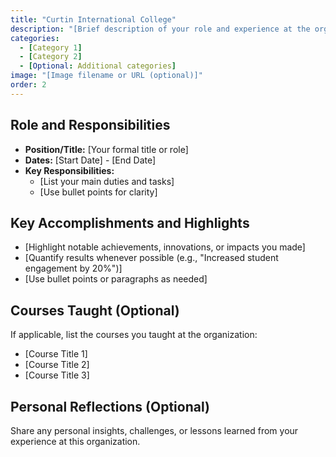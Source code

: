 ```yaml
---
title: "Curtin International College"
description: "[Brief description of your role and experience at the organization]"
categories: 
  - [Category 1] 
  - [Category 2] 
  - [Optional: Additional categories]
image: "[Image filename or URL (optional)]"
order: 2
---
```


## Role and Responsibilities

* **Position/Title:** [Your formal title or role]
* **Dates:** [Start Date] - [End Date]
* **Key Responsibilities:**
    * [List your main duties and tasks]
    * [Use bullet points for clarity]

## Key Accomplishments and Highlights

* [Highlight notable achievements, innovations, or impacts you made]
* [Quantify results whenever possible (e.g., "Increased student engagement by 20%")]
* [Use bullet points or paragraphs as needed]

## Courses Taught (Optional)

If applicable, list the courses you taught at the organization:

* [Course Title 1]
* [Course Title 2]
* [Course Title 3]

## Personal Reflections (Optional)

Share any personal insights, challenges, or lessons learned from your experience at this organization.
